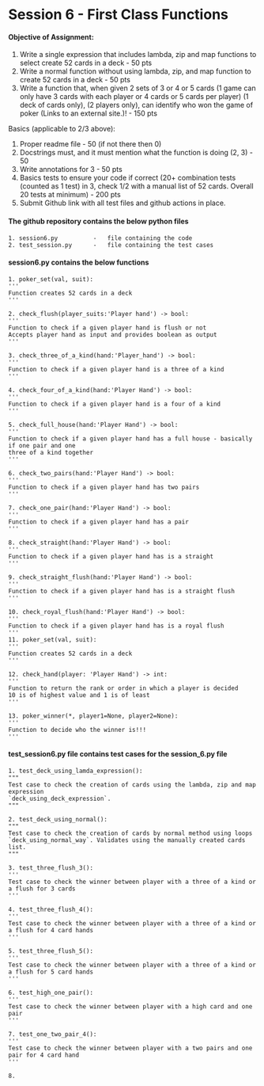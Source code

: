 # Session 6 - First Class Functions

#### Objective of Assignment:

1. Write a single expression that includes lambda, zip and map functions to select create 52 cards in a deck - 50 pts
2. Write a normal function without using lambda, zip, and map function to create 52 cards in a deck - 50 pts
3. Write a function that, when given 2 sets of 3 or 4 or 5 cards (1 game can only have 3 cards with each player or 4 cards or 5 cards per player) (1 deck of cards only), (2 players only), can identify who won the game of poker (Links to an external site.)! - 150 pts

Basics (applicable to 2/3 above):

1. Proper readme file - 50 (if not there then 0)
2. Docstrings must, and it must mention what the function is doing (2, 3) - 50
3. Write annotations for 3 - 50 pts
4. Basics tests to ensure your code if correct (20+ combination tests (counted as 1 test) in 3, check 1/2 with a manual list of 52 cards. Overall 20 tests at minimum) - 200 pts
5. Submit Github link with all test files and github actions in place. 

#### The github repository contains the below python files

    1. session6.py          -   file containing the code
    2. test_session.py      -   file containing the test cases

#### session6.py contains the below functions

    1. poker_set(val, suit):
    '''
    Function creates 52 cards in a deck
    '''
    
    2. check_flush(player_suits:'Player hand') -> bool:
    '''
    Function to check if a given player hand is flush or not
    Accepts player hand as input and provides boolean as output
    '''
    
    3. check_three_of_a_kind(hand:'Player_hand') -> bool:
    '''
    Function to check if a given player hand is a three of a kind
    '''
    
    4. check_four_of_a_kind(hand:'Player Hand') -> bool:
    '''
    Function to check if a given player hand is a four of a kind
    '''
    
    5. check_full_house(hand:'Player Hand') -> bool:
    '''
    Function to check if a given player hand has a full house - basically if one pair and one
    three of a kind together 
    '''
    
    6. check_two_pairs(hand:'Player Hand') -> bool:
    '''
    Function to check if a given player hand has two pairs 
    '''
    
    7. check_one_pair(hand:'Player Hand') -> bool:
    '''
    Function to check if a given player hand has a pair
    '''
    
    8. check_straight(hand:'Player Hand') -> bool:
    '''
    Function to check if a given player hand has is a straight
    '''
    
    9. check_straight_flush(hand:'Player Hand') -> bool:
    '''
    Function to check if a given player hand has is a straight flush
    '''
    
    10. check_royal_flush(hand:'Player Hand') -> bool:
    '''
    Function to check if a given player hand has is a royal flush
    '''
    11. poker_set(val, suit):
    '''
    Function creates 52 cards in a deck
    '''
    
    12. check_hand(player: 'Player Hand') -> int:
    '''
    Function to return the rank or order in which a player is decided
    10 is of highest value and 1 is of least
    '''
    
    13. poker_winner(*, player1=None, player2=None):
    '''
    Function to decide who the winner is!!!
    '''
    
#### test_session6.py file contains test cases for the session_6.py file


    1. test_deck_using_lamda_expression():
    """
    Test case to check the creation of cards using the lambda, zip and map expression
    `deck_using_deck_expression`.
    """
    
    2. test_deck_using_normal():
    """
    Test case to check the creation of cards by normal method using loops
    `deck_using_normal_way`. Validates using the manually created cards list.
    """
    
    3. test_three_flush_3():
    '''
    Test case to check the winner between player with a three of a kind or a flush for 3 cards
    '''
    
    4. test_three_flush_4():
    '''
    Test case to check the winner between player with a three of a kind or a flush for 4 card hands
    '''
    
    5. test_three_flush_5():
    '''
    Test case to check the winner between player with a three of a kind or a flush for 5 card hands
    '''
    
    6. test_high_one_pair():
    '''
    Test case to check the winner between player with a high card and one pair
    '''
    
    7. test_one_two_pair_4():
    '''
    Test case to check the winner between player with a two pairs and one pair for 4 card hand
    '''
    
    8. 